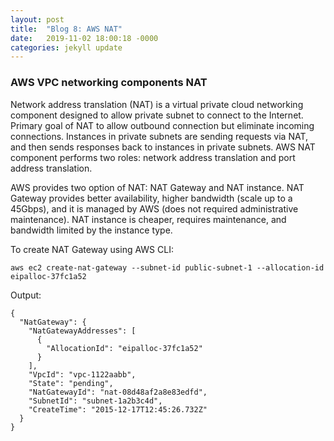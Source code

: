 ```yaml
---
layout: post
title:  "Blog 8: AWS NAT"
date:   2019-11-02 18:00:18 -0000
categories: jekyll update
---
```


<h3>AWS VPC networking components NAT</h3>

Network address translation (NAT) is a virtual private cloud networking component designed to allow private subnet to connect to the Internet. Primary goal of NAT to allow outbound connection but eliminate incoming connections. Instances in private subnets are sending requests via NAT, and then sends responses back to instances in private subnets. AWS NAT component performs two roles: network address translation and port address translation.

AWS provides two option of NAT: NAT Gateway and NAT instance. NAT Gateway provides better availability, higher bandwidth (scale up to a 45Gbps), and it is managed by AWS (does not required administrative maintenance). NAT instance is cheaper, requires maintenance, and bandwidth limited by the instance type.

To create NAT Gateway using AWS CLI:

    aws ec2 create-nat-gateway --subnet-id public-subnet-1 --allocation-id eipalloc-37fc1a52

Output:

    {
      "NatGateway": {
        "NatGatewayAddresses": [
          {
            "AllocationId": "eipalloc-37fc1a52"
          }
        ],
        "VpcId": "vpc-1122aabb",
        "State": "pending",
        "NatGatewayId": "nat-08d48af2a8e83edfd",
        "SubnetId": "subnet-1a2b3c4d",
        "CreateTime": "2015-12-17T12:45:26.732Z"
      }
    }






[jekyll-docs]: https://jekyllrb.com/docs/home
[jekyll-gh]:   https://github.com/jekyll/jekyll
[jekyll-talk]: https://talk.jekyllrb.com/
